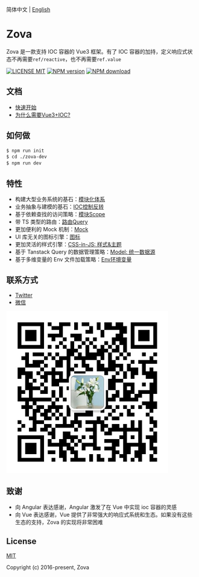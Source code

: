 简体中文 | [English](./README.md)

# Zova

Zova 是一款支持 IOC 容器的 Vue3 框架。有了 IOC 容器的加持，定义响应式状态不再需要`ref/reactive`，也不再需要`ref.value`

[![LICENSE MIT][license-image]][license-url]
[![NPM version][npm-image]][npm-url]
[![NPM download][download-image]][download-url]

[license-image]: https://img.shields.io/badge/license-MIT-blue.svg
[license-url]: https://github.com/cabloy/zova/blob/master/LICENSE
[npm-image]: https://img.shields.io/npm/v/zova.svg?style=flat-square
[npm-url]: https://npmjs.com/package/zova
[download-image]: https://img.shields.io/npm/dm/zova?color=orange&label=npm%20downloads
[download-url]: https://npmjs.com/package/zova

## 文档

- [快速开始](https://zova.js.org/zh/guide/start/introduction.html)
- [为什么需要Vue3+IOC?](https://zova.js.org/zh/guide/start/why.html)

## 如何做

```bash
$ npm run init
$ cd ./zova-dev
$ npm run dev
```

## 特性

- 构建大型业务系统的基石：[模块化体系](https://zova.js.org/zh/guide/essentials/modularization/module.html)
- 业务抽象与建模的基石：[IOC控制反转](https://zova.js.org/zh/guide/essentials/ioc/introduction.html)
- 基于依赖查找的访问策略：[模块Scope](https://zova.js.org/zh/guide/essentials/scope/introduction.html)
- 带 TS 类型的路由：[路由Query](https://zova.js.org/zh/guide/techniques/router/route-query.html)
- 更加便利的 Mock 机制：[Mock](https://zova.js.org/zh/guide/techniques/mock/introduction.html)
- UI 库无关的图标引擎：[图标](https://zova.js.org/zh/guide/techniques/icon/icon-engine.html)
- 更加灵活的样式引擎：[CSS-in-JS: 样式&主题](https://zova.js.org/zh/guide/techniques/css-in-js/introduction.html)
- 基于 Tanstack Query 的数据管理策略：[Model: 统一数据源](https://zova.js.org/zh/guide/techniques/model/introduction.html)
- 基于多维变量的 Env 文件加载策略：[Env环境变量](https://zova.js.org/zh/guide/techniques/env/introduction.html)

## 联系方式

- [Twitter](https://twitter.com/zhennann2024)
- [微信](./zova-docs/zh/assets/img/wx-zhennann.jpg)

![微信](./zova-docs/zh/assets/img/wx-zhennann.jpg)

## 致谢

- 向 Angular 表达感谢，Angular 激发了在 Vue 中实现 ioc 容器的灵感
- 向 Vue 表达感谢，Vue 提供了非常强大的响应式系统和生态。如果没有这些生态的支持，Zova 的实现将非常困难

## License

[MIT](./LICENSE)

Copyright (c) 2016-present, Zova
